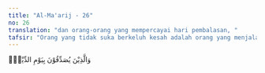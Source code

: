 ```yaml
---
title: "Al-Ma'arij - 26"
no: 26
translation: "dan orang-orang yang mempercayai hari pembalasan, "
tafsir: "Orang yang tidak suka berkeluh kesah adalah orang yang menjalankan salat dan menunaikan zakat. Merekalah yang percaya adanya hari kiamat, adanya hidup setelah mati, dan waktu ditimbang semua amal perbuatan yang telah dikerjakan selama hidup di dunia. Amal baik dibalas dengan surga, sedangkan perbuatan jahat, yang tidak diridai Allah akan dibalas dengan neraka.\n\nOrang yang percaya akan adanya hari akhirat sangat yakin bahwa mereka pada hari itu akan mendapat pahala iman dan amal yang telah mereka lakukan selama hidup di dunia. Mereka percaya bahwa hidup di akhiratlah hidup yang sebenarnya; sedangkan hidup di dunia hanyalah hidup sementara, untuk mempersiapkan diri bagi hidup di akhirat itu. Oleh karena itu, segala macam cobaan yang datang kepada mereka selama di dunia, dihadapi dengan tabah dan sabar. Mereka tidak pernah berkeluh-kesah, bagaimana pun cobaan yang diderita. Mereka tidak pula akan kikir untuk menolong sesamanya yang hidup dalam kepapaan dan penderitaan.\n\nTelah menjadi dasar bagi kebahagiaan hidup manusia ialah bahwa usahanya menghindarkan diri dari bahaya dan kemudaratan selalu lebih besar dan lebih didahulukan daripada usahanya untuk memperoleh kebahagiaan dan kemanfaatan. Akan tetapi, manusia dalam kehidupannya sehari-hari kadang-kadang lupa atau lalai terhadap dasar ini. Dia kadang-kadang cepat terpukau oleh sesuatu yang kelihatannya akan mendatangkan kebaikan atau memberi manfaat baginya. Maka dikerjakanlah sesuatu itu dengan tidak memperhitungkan atau mempertimbangkan kemudaratan yang akan ditimbulkannya. Akibatnya ia menderita dan sengsara. Itulah hukuman dan azab dari Tuhan atas kelalaian itu.\n\nAda kaidah Usul Fikih yang berbunyi:\n\nMenolak kemudaratan itu didahulukan daripada mengambil maslahat."
---
```


وَالَّذِيْنَ يُصَدِّقُوْنَ بِيَوْمِ الدِّيْنِۖ
